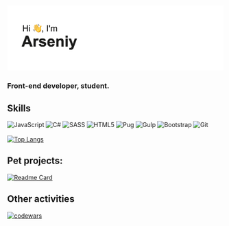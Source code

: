 ![hi.png](hi.png)
### Front-end developer, student.
## Skills
![JavaScript](https://img.shields.io/badge/javascript-%23323330.svg?style=for-the-badge&logo=javascript&logoColor=%23F7DF1E) 
![C#](https://img.shields.io/badge/c%23-%23239120.svg?style=for-the-badge&logo=c-sharp&logoColor=white)
![SASS](https://img.shields.io/badge/SASS-hotpink.svg?style=for-the-badge&logo=SASS&logoColor=white)
![HTML5](https://img.shields.io/badge/html5-%23E34F26.svg?style=for-the-badge&logo=html5&logoColor=white)
![Pug](https://img.shields.io/badge/Pug-FFF?style=for-the-badge&logo=pug&logoColor=A86454)
![Gulp](https://img.shields.io/badge/GULP-%23CF4647.svg?style=for-the-badge&logo=gulp&logoColor=white)
![Bootstrap](https://img.shields.io/badge/bootstrap-%23563D7C.svg?style=for-the-badge&logo=bootstrap&logoColor=white)
![Git](https://img.shields.io/badge/git-%23F05033.svg?style=for-the-badge&logo=git&logoColor=white)
<br />
<br />
[![Top Langs](https://github-readme-stats.vercel.app/api/top-langs/?username=brvjeo&layout=compact&langs_count=7)](https://github.com/anuraghazra/github-readme-stats)
<br />
## Pet projects:
[![Readme Card](https://github-readme-stats.vercel.app/api/pin/?username=brvjeo&repo=barcodery)](https://github.com/brvjeo/barcodery.git)
<br />
## Other activities
[![codewars](https://www.codewars.com/users/brvjeo/badges/large)](https://www.codewars.com/users/brvjeo)



